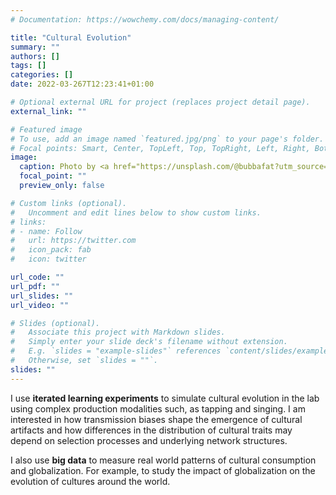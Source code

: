 ```yaml
---
# Documentation: https://wowchemy.com/docs/managing-content/

title: "Cultural Evolution"
summary: ""
authors: []
tags: []
categories: []
date: 2022-03-267T12:23:41+01:00

# Optional external URL for project (replaces project detail page).
external_link: ""

# Featured image
# To use, add an image named `featured.jpg/png` to your page's folder.
# Focal points: Smart, Center, TopLeft, Top, TopRight, Left, Right, BottomLeft, Bottom, BottomRight.
image:
  caption: Photo by <a href="https://unsplash.com/@bubbafat?utm_source=unsplash&utm_medium=referral&utm_content=creditCopyText">Robert Horvick</a> on <a href="https://unsplash.com/s/photos/pattern?utm_source=unsplash&utm_medium=referral&utm_content=creditCopyText">Unsplash</a>
  focal_point: ""
  preview_only: false

# Custom links (optional).
#   Uncomment and edit lines below to show custom links.
# links:
# - name: Follow
#   url: https://twitter.com
#   icon_pack: fab
#   icon: twitter

url_code: ""
url_pdf: ""
url_slides: ""
url_video: ""

# Slides (optional).
#   Associate this project with Markdown slides.
#   Simply enter your slide deck's filename without extension.
#   E.g. `slides = "example-slides"` references `content/slides/example-slides.md`.
#   Otherwise, set `slides = ""`.
slides: ""
---
```


I use **iterated learning experiments** to simulate cultural evolution in the lab using complex production modalities such, as tapping and singing. I am interested in how transmission biases shape the emergence of cultural artifacts and how differences in the distribution of cultural traits may depend on selection processes and underlying network structures.

I also use **big data** to measure real world patterns of cultural consumption and globalization. For example, to study the impact of globalization on the evolution of cultures around the world.

